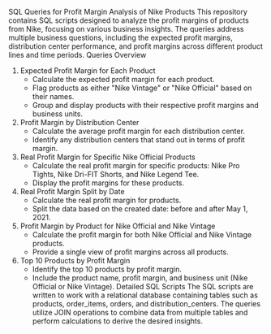 SQL Queries for Profit Margin Analysis of Nike Products
This repository contains SQL scripts designed to analyze the profit margins of products from Nike, focusing on various business insights. The queries address multiple business questions, including the expected profit margins, distribution center performance, and profit margins across different product lines and time periods.
Queries Overview
1. Expected Profit Margin for Each Product
    * Calculate the expected profit margin for each product.
    * Flag products as either "Nike Vintage" or "Nike Official" based on their names.
    * Group and display products with their respective profit margins and business units.
2. Profit Margin by Distribution Center
    * Calculate the average profit margin for each distribution center.
    * Identify any distribution centers that stand out in terms of profit margin.
3. Real Profit Margin for Specific Nike Official Products
    * Calculate the real profit margin for specific products: Nike Pro Tights, Nike Dri-FIT Shorts, and Nike Legend Tee.
    * Display the profit margins for these products.
4. Real Profit Margin Split by Date
    * Calculate the real profit margin for products.
    * Split the data based on the created date: before and after May 1, 2021.
5. Profit Margin by Product for Nike Official and Nike Vintage
    * Calculate the profit margin for both Nike Official and Nike Vintage products.
    * Provide a single view of profit margins across all products.
6. Top 10 Products by Profit Margin
    * Identify the top 10 products by profit margin.
    * Include the product name, profit margin, and business unit (Nike Official or Nike Vintage).
Detailed SQL Scripts
The SQL scripts are written to work with a relational database containing tables such as products, order_items, orders, and distribution_centers. The queries utilize JOIN operations to combine data from multiple tables and perform calculations to derive the desired insights.
